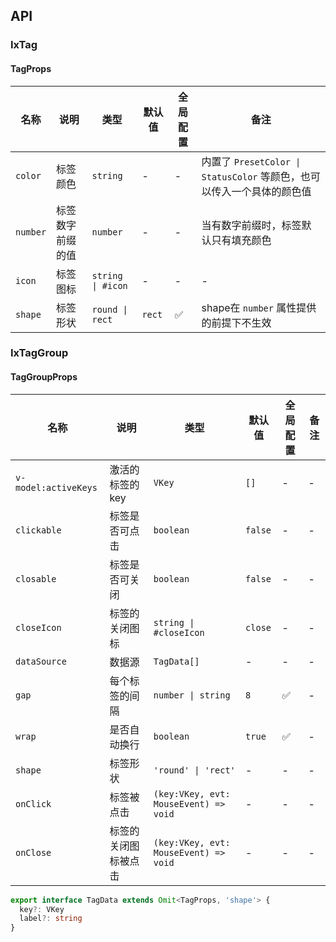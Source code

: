## API

### IxTag

#### TagProps

| 名称 | 说明 | 类型  | 默认值 | 全局配置 | 备注 |
| --- | --- | --- | --- | --- | --- |
| `color` | 标签颜色 | `string` | - | - | 内置了 `PresetColor \| StatusColor` 等颜色，也可以传入一个具体的颜色值 |
| `number` | 标签数字前缀的值 | `number` | - | - | 当有数字前缀时，标签默认只有填充颜色 |
| `icon` | 标签图标 | `string \| #icon` | - | - | - |
| `shape` | 标签形状 | `round \| rect`  | `rect` | ✅ | shape在 `number` 属性提供的前提下不生效 |

### IxTagGroup

#### TagGroupProps

| 名称 | 说明 | 类型  | 默认值 | 全局配置 | 备注 |
| --- | --- | --- | --- | --- | --- |
| `v-model:activeKeys` | 激活的标签的key | `VKey` | `[]` | - | - |
| `clickable` | 标签是否可点击 | `boolean` | `false` | - | - |
| `closable` | 标签是否可关闭 | `boolean` | `false` | - | - |
| `closeIcon` | 标签的关闭图标 | `string \| #closeIcon` | `close` | - | - |
| `dataSource` | 数据源 | `TagData[]` | - | - | - |
| `gap` | 每个标签的间隔 | `number \| string` | `8` | ✅ | - |
| `wrap` | 是否自动换行 | `boolean` | `true` | ✅ | - |
| `shape` | 标签形状 | `'round' \| 'rect'` | - | - | - |
| `onClick` | 标签被点击 | `(key:VKey, evt: MouseEvent) => void` | - | - | - |
| `onClose` | 标签的关闭图标被点击 | `(key:VKey, evt: MouseEvent) => void` | - | - | - |

```ts
export interface TagData extends Omit<TagProps, 'shape'> {
  key?: VKey
  label?: string
}
```
